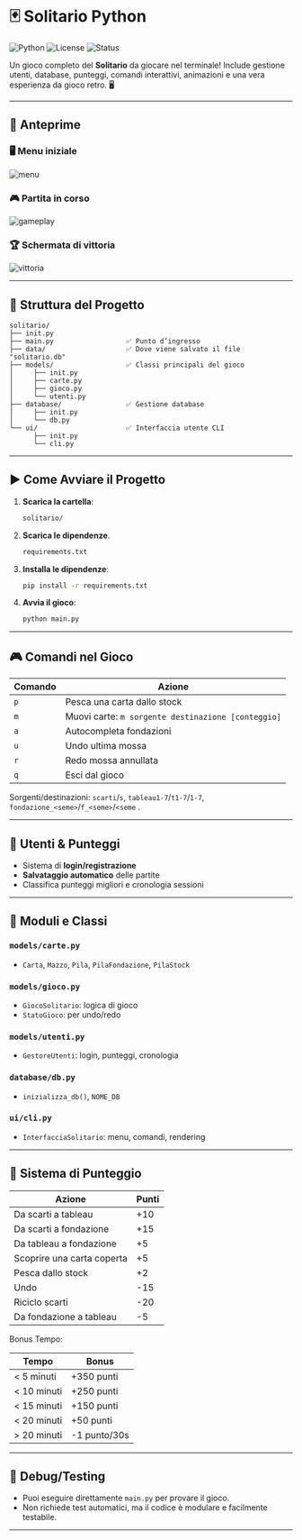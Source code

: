 # 🃏 Solitario Python

![Python](https://img.shields.io/badge/Python-3.10%2B-blue.svg)
![License](https://img.shields.io/badge/License-MIT-green.svg)
![Status](https://img.shields.io/badge/Status-Complete-brightgreen)

Un gioco completo del **Solitario** da giocare nel terminale!
Include gestione utenti, database, punteggi, comandi interattivi, animazioni e una vera esperienza da gioco retro. 🖥️

---

## 📸 Anteprime

### 🖥️ Menu iniziale
![menu](./screenshots/menu.png)

### 🎮 Partita in corso
![gameplay](./screenshots/gameplay.png)

### 🏆 Schermata di vittoria
![vittoria](./screenshots/victoria.png)

---

## 📁 Struttura del Progetto

```
solitario/
├── init.py
├── main.py                  ✅ Punto d’ingresso
├── data/                    ✅ Dove viene salvato il file "solitario.db"
├── models/                  ✅ Classi principali del gioco
│     ├── init.py
│     ├── carte.py           
│     ├── gioco.py           
│     └── utenti.py          
├── database/                ✅ Gestione database
│     ├── init.py
│     └── db.py              
└── ui/                      ✅ Interfaccia utente CLI
      ├── init.py
      └── cli.py             
```

---

## ▶️ Come Avviare il Progetto

1. **Scarica la cartella**:
   ```bash
   solitario/
   ```

2. **Scarica le dipendenze**.
   ```bash
   requirements.txt
   ```

3. **Installa le dipendenze**:
   ```bash
   pip install -r requirements.txt
   ```

4. **Avvia il gioco**:
   ```bash
   python main.py
   ```

---

## 🎮 Comandi nel Gioco

| Comando | Azione |
|---------|--------|
|   `p`   | Pesca una carta dallo stock |
|   `m`   | Muovi carte: `m sorgente destinazione [conteggio]` |
|   `a`   | Autocompleta fondazioni |
|   `u`   | Undo ultima mossa |
|   `r`   | Redo mossa annullata |
|   `q`   | Esci dal gioco |

Sorgenti/destinazioni: `scarti`/`s`, `tableau1-7`/`t1-7`/`1-7`, `fondazione_<seme>`/`f_<seme>`/`<seme` .

---

## 👤 Utenti & Punteggi

- Sistema di **login/registrazione**
- **Salvataggio automatico** delle partite
- Classifica punteggi migliori e cronologia sessioni

---

## 🧩 Moduli e Classi

### `models/carte.py`
- `Carta`, `Mazzo`, `Pila`, `PilaFondazione`, `PilaStock`

### `models/gioco.py`
- `GiocoSolitario`: logica di gioco
- `StatoGioco`: per undo/redo

### `models/utenti.py`
- `GestoreUtenti`: login, punteggi, cronologia

### `database/db.py`
- `inizializza_db()`, `NOME_DB`

### `ui/cli.py`
- `InterfacciaSolitario`: menu, comandi, rendering

---

## 🏅 Sistema di Punteggio

| Azione                          | Punti |
|---------------------------------|-------|
| Da scarti a tableau             | +10   |
| Da scarti a fondazione          | +15   |
| Da tableau a fondazione         | +5    |
| Scoprire una carta coperta      | +5    |
| Pesca dallo stock               | +2    |
| Undo                            | -15   |
| Riciclo scarti                  | -20   |
| Da fondazione a tableau         | -5    |

Bonus Tempo:

|      Tempo      |     Bonus    |
|-----------------|--------------|
| < 5 minuti      |  +350 punti  |
| < 10 minuti     |  +250 punti  |
| < 15 minuti     |  +150 punti  |
| < 20 minuti     |  +50 punti   |
| > 20 minuti     | -1 punto/30s |

---


## 🧪 Debug/Testing

- Puoi eseguire direttamente `main.py` per provare il gioco.
- Non richiede test automatici, ma il codice è modulare e facilmente testabile.

---
